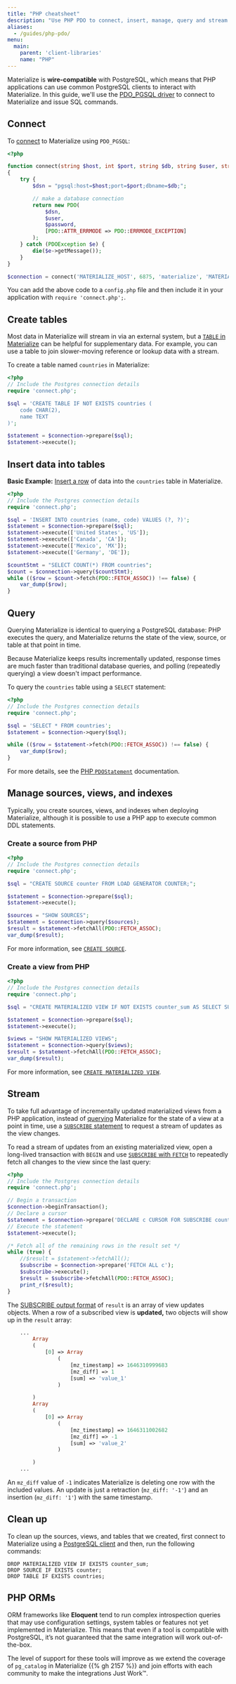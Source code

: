```yaml
---
title: "PHP cheatsheet"
description: "Use PHP PDO to connect, insert, manage, query and stream from Materialize."
aliases:
  - /guides/php-pdo/
menu:
  main:
    parent: 'client-libraries'
    name: "PHP"
---
```


Materialize is **wire-compatible** with PostgreSQL, which means that PHP applications can use common PostgreSQL clients to interact with Materialize. In this guide, we'll use the [PDO_PGSQL driver](https://www.php.net/manual/en/ref.pdo-pgsql.php) to connect to Materialize and issue SQL commands.

## Connect

To [connect](https://www.php.net/manual/en/ref.pdo-pgsql.connection.php) to Materialize using `PDO_PGSQL`:

```php
<?php

function connect(string $host, int $port, string $db, string $user, string $password): PDO
{
    try {
        $dsn = "pgsql:host=$host;port=$port;dbname=$db;";

        // make a database connection
        return new PDO(
            $dsn,
            $user,
            $password,
            [PDO::ATTR_ERRMODE => PDO::ERRMODE_EXCEPTION]
        );
    } catch (PDOException $e) {
        die($e->getMessage());
    }
}

$connection = connect('MATERIALIZE_HOST', 6875, 'materialize', 'MATERIALIZE_USERNAME', 'MATERIALIZE_PASSWORD');
```

You can add the above code to a `config.php` file and then include it in your application with `require 'connect.php';`.

## Create tables

Most data in Materialize will stream in via an external system, but a [`TABLE` in Materialize](/sql/create-table/) can be helpful for supplementary data. For example, you can use a table to join slower-moving reference or lookup data with a stream.

To create a table named `countries` in Materialize:

```php
<?php
// Include the Postgres connection details
require 'connect.php';

$sql = 'CREATE TABLE IF NOT EXISTS countries (
    code CHAR(2),
    name TEXT
)';

$statement = $connection->prepare($sql);
$statement->execute();
```

## Insert data into tables

**Basic Example:** [Insert a row](/sql/insert/) of data into the `countries` table in Materialize.

```php
<?php
// Include the Postgres connection details
require 'connect.php';

$sql = 'INSERT INTO countries (name, code) VALUES (?, ?)';
$statement = $connection->prepare($sql);
$statement->execute(['United States', 'US']);
$statement->execute(['Canada', 'CA']);
$statement->execute(['Mexico', 'MX']);
$statement->execute(['Germany', 'DE']);

$countStmt = "SELECT COUNT(*) FROM countries";
$count = $connection->query($countStmt);
while (($row = $count->fetch(PDO::FETCH_ASSOC)) !== false) {
    var_dump($row);
}
```

## Query

Querying Materialize is identical to querying a PostgreSQL database: PHP executes the query, and Materialize returns the state of the view, source, or table at that point in time.

Because Materialize keeps results incrementally updated, response times are much faster than traditional database queries, and polling (repeatedly querying) a view doesn't impact performance.

To query the `countries` table using a `SELECT` statement:

```php
<?php
// Include the Postgres connection details
require 'connect.php';

$sql = 'SELECT * FROM countries';
$statement = $connection->query($sql);

while (($row = $statement->fetch(PDO::FETCH_ASSOC)) !== false) {
    var_dump($row);
}
```

For more details, see the [PHP `PDOStatement`](https://www.php.net/manual/en/pdostatement.fetch.php) documentation.

## Manage sources, views, and indexes

Typically, you create sources, views, and indexes when deploying Materialize, although it is possible to use a PHP app to execute common DDL statements.

### Create a source from PHP

```php
<?php
// Include the Postgres connection details
require 'connect.php';

$sql = "CREATE SOURCE counter FROM LOAD GENERATOR COUNTER;";

$statement = $connection->prepare($sql);
$statement->execute();

$sources = "SHOW SOURCES";
$statement = $connection->query($sources);
$result = $statement->fetchAll(PDO::FETCH_ASSOC);
var_dump($result);

```

For more information, see [`CREATE SOURCE`](/sql/create-source/).

### Create a view from PHP

```php
<?php
// Include the Postgres connection details
require 'connect.php';

$sql = "CREATE MATERIALIZED VIEW IF NOT EXISTS counter_sum AS SELECT SUM(value) FROM counter;";

$statement = $connection->prepare($sql);
$statement->execute();

$views = "SHOW MATERIALIZED VIEWS";
$statement = $connection->query($views);
$result = $statement->fetchAll(PDO::FETCH_ASSOC);
var_dump($result);
```

For more information, see [`CREATE MATERIALIZED VIEW`](/sql/create-materialized-view/).

## Stream

To take full advantage of incrementally updated materialized views from a PHP application, instead of [querying](#query) Materialize for the state of a view at a point in time, use a [`SUBSCRIBE` statement](/sql/subscribe/) to request a stream of updates as the view changes.

To read a stream of updates from an existing materialized view, open a long-lived transaction with `BEGIN` and use [`SUBSCRIBE` with `FETCH`](/sql/subscribe/#subscribing-with-fetch) to repeatedly fetch all changes to the view since the last query:

```php
<?php
// Include the Postgres connection details
require 'connect.php';

// Begin a transaction
$connection->beginTransaction();
// Declare a cursor
$statement = $connection->prepare('DECLARE c CURSOR FOR SUBSCRIBE counter_sum WITH (FETCH = true);');
// Execute the statement
$statement->execute();

/* Fetch all of the remaining rows in the result set */
while (true) {
    //$result = $statement->fetchAll();
    $subscribe = $connection->prepare('FETCH ALL c');
    $subscribe->execute();
    $result = $subscribe->fetchAll(PDO::FETCH_ASSOC);
    print_r($result);
}
```

The [SUBSCRIBE output format](/sql/subscribe/#output) of `result` is an array of view updates objects. When a row of a subscribed view is **updated,** two objects will show up in the `result` array:

```php
    ...
        Array
        (
            [0] => Array
                (
                    [mz_timestamp] => 1646310999683
                    [mz_diff] => 1
                    [sum] => 'value_1'
                )

        )
        Array
        (
            [0] => Array
                (
                    [mz_timestamp] => 1646311002682
                    [mz_diff] => -1
                    [sum] => 'value_2'
                )

        )
    ...
```

An `mz_diff` value of `-1` indicates Materialize is deleting one row with the included values.  An update is just a retraction (`mz_diff: '-1'`) and an insertion (`mz_diff: '1'`) with the same timestamp.

## Clean up

To clean up the sources, views, and tables that we created, first connect to Materialize using a [PostgreSQL client](/integrations/sql-clients/) and then, run the following commands:

```mzsql
DROP MATERIALIZED VIEW IF EXISTS counter_sum;
DROP SOURCE IF EXISTS counter;
DROP TABLE IF EXISTS countries;
```

## PHP ORMs

ORM frameworks like **Eloquent** tend to run complex introspection queries that may use configuration settings, system tables or features not yet implemented in Materialize. This means that even if a tool is compatible with PostgreSQL, it’s not guaranteed that the same integration will work out-of-the-box.

The level of support for these tools will improve as we extend the coverage of `pg_catalog` in Materialize {{% gh 2157 %}} and join efforts with each community to make the integrations Just Work™️.
